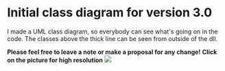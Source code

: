 # Initial class diagram for version 3.0 #
I made a UML class diagram, so everybody can see what's going on in the code. The classes above the thick line can be seen from outside of the dll.

**Please feel free to leave a note or make a proposal for any change!**
**Click on the picture for high resolution**
[![](http://moveframework.googlecode.com/svn/wiki/cdMain.png)](http://moveframework.googlecode.com/svn/wiki/cdMain.png?1)